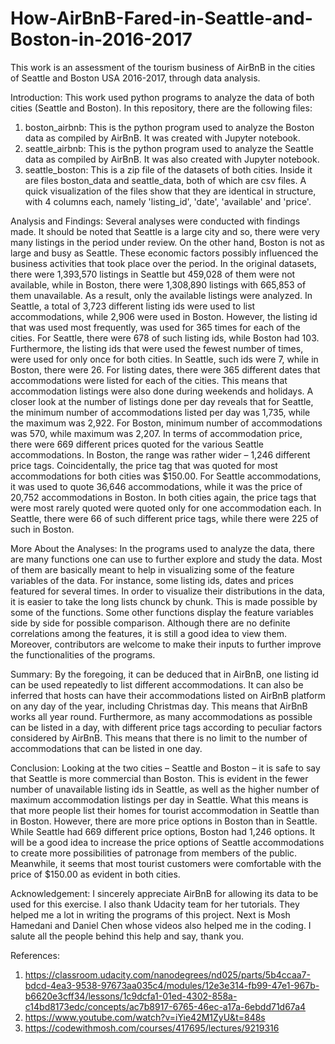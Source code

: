 # How-AirBnB-Fared-in-Seattle-and-Boston-in-2016-2017
This work is an assessment of the tourism business of AirBnB in the cities of Seattle and Boston USA 2016-2017, through data analysis.

Introduction: 
This work used python programs to analyze the data of both cities (Seattle and Boston).
In this repository, there are the following files:
1. boston_airbnb: This is the python program used to analyze the Boston data as compiled by AirBnB. It was created with Jupyter notebook.
2. seattle_airbnb: This is the python program used to analyze the Seattle data as compiled by AirBnB. It was also created with Jupyter notebook.
3. seattle_boston: This is a zip file of the datasets of both cities. Inside it are files boston_data and seattle_data, both of which are csv files.
A quick visualization of the files show that they are identical in structure, with 4 columns each, namely 'listing_id', 'date', 'available' and 'price'.

Analysis and Findings: 
Several analyses were conducted with findings made. It should be noted that Seattle is a large city and so, there were very many listings in the period under review. On the other hand, Boston is not as large and busy as Seattle. These economic factors possibly influenced the business activities that took place over the period. 
In the original datasets, there were 1,393,570 listings in Seattle but 459,028 of them were not available, while in Boston, there were 1,308,890 listings with 665,853 of them unavailable. As a result, only the available listings were analyzed.
In Seattle, a total of 3,723 different listing ids were used to list accommodations, while 2,906 were used in Boston. However, the listing id that was used most frequently, was used for 365 times for each of the cities. For Seattle, there were 678 of such listing ids, while Boston had 103. Furthermore, the listing ids that were used the fewest number of times, were used for only once for both cities. In Seattle, such ids were 7, while in Boston, there were 26.
For listing dates, there were 365 different dates that accommodations were listed for each of the cities. This means that accommodation listings were also done during weekends and holidays. A closer look at the number of listings done per day reveals that for Seattle, the minimum number of accommodations listed per day was 1,735, while the maximum was 2,922. For Boston, minimum number of accommodations was 570, while maximum was 2,207.
In terms of accommodation price, there were 669 different prices quoted for the various Seattle accommodations. In Boston, the range was rather wider – 1,246 different price tags. Coincidentally, the price tag that was quoted for most accommodations for both cities was $150.00. For Seattle accommodations, it was used to quote 36,646 accommodations, while it was the price of 20,752 accommodations in Boston. In both cities again, the price tags that were most rarely quoted were quoted only for one accommodation each. In Seattle, there were 66 of such different price tags, while there were 225 of such in Boston.

More About the Analyses:
In the programs used to analyze the data, there are many functions one can use to further explore and study the data. Most of them are basically meant to help in visualizing some of the feature variables of the data. For instance, some listing ids, dates and prices featured for several times. In order to visualize their distributions in the data, it is easier to take the long lists chunck by chunk. This is made possible by some of the functions. Some other functions display the feature variables side by side for possible comparison. Although there are no definite correlations among the features, it is still a good idea to view them. Moreover, contributors are welcome to make their inputs to further improve the functionalities of the programs.

Summary: 
By the foregoing, it can be deduced that in AirBnB, one listing id can be used repeatedly to list different accommodations. It can also be inferred that hosts can have their accommodations listed on AirBnB platform on any day of the year, including Christmas day. This means that AirBnB works all year round. Furthermore, as many accommodations as possible can be listed in a day, with different price tags according to peculiar factors considered by AirBnB. This means that there is no limit to the number of accommodations that can be listed in one day.

Conclusion: 
Looking at the two cities – Seattle and Boston – it is safe to say that Seattle is more commercial than Boston. This is evident in the fewer number of unavailable listing ids in Seattle, as well as the higher number of maximum accommodation listings per day in Seattle. What this means is that more people list their homes for tourist accommodation in Seattle than in Boston. However, there are more price options in Boston than in Seattle. While Seattle had 669 different price options, Boston had 1,246 options. It will be a good idea to increase the price options of Seattle accommodations to create more possibilities of patronage from members of the public. Meanwhile, it seems that most tourist customers were comfortable with the price of $150.00 as evident in both cities.

Acknowledgement:
I sincerely appreciate AirBnB for allowing its data to be used for this exercise. I also thank Udacity team for her tutorials. They helped me a lot in writing the programs of this project. Next is Mosh Hamedani and Daniel Chen whose videos also helped me in the coding. I salute all the people behind this help and say, thank you.

References:
1. https://classroom.udacity.com/nanodegrees/nd025/parts/5b4ccaa7-bdcd-4ea3-9538-97673aa035c4/modules/12e3e314-fb99-47e1-967b-b6620e3cff34/lessons/1c9dcfa1-01ed-4302-858a-c14bd8173edc/concepts/ac7b8917-6765-46ec-a17a-6ebdd71d67a4
2. https://www.youtube.com/watch?v=iYie42M1ZyU&t=848s
3. https://codewithmosh.com/courses/417695/lectures/9219316
